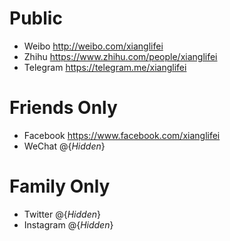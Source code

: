 # Public
- Weibo http://weibo.com/xianglifei
- Zhihu https://www.zhihu.com/people/xianglifei
- Telegram https://telegram.me/xianglifei

# Friends Only
- Facebook https://www.facebook.com/xianglifei
- WeChat   @{*Hidden*}

# Family Only
- Twitter    @{*Hidden*}
- Instagram  @{*Hidden*}
